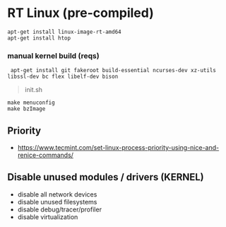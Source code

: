 # RT Linux (pre-compiled)

```
apt-get install linux-image-rt-amd64 
apt-get install htop
```

### manual kernel build (reqs)

```
 apt-get install git fakeroot build-essential ncurses-dev xz-utils libssl-dev bc flex libelf-dev bison
```

> init.sh

```
make menuconfig
make bzImage

```

## Priority

- https://www.tecmint.com/set-linux-process-priority-using-nice-and-renice-commands/

## Disable unused modules / drivers (KERNEL)

- disable all network devices
- disable unused filesystems
- disable debug/tracer/profiler
- disable virtualization
